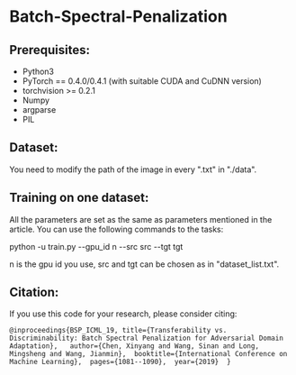 # Batch-Spectral-Penalization

## Prerequisites:

* Python3
* PyTorch == 0.4.0/0.4.1 (with suitable CUDA and CuDNN version)
* torchvision >= 0.2.1
* Numpy
* argparse
* PIL

## Dataset:

You need to modify the path of the image in every ".txt" in "./data".

## Training on one dataset:

All the parameters are set as the same as parameters mentioned in the article. 
You can use the following commands to the tasks:

python -u train.py --gpu_id n --src src --tgt tgt

n is the gpu id you use, src and tgt can be chosen as in "dataset_list.txt".

## Citation:

If you use this code for your research, please consider citing:

`
@inproceedings{BSP_ICML_19,
  title={Transferability vs. Discriminability: Batch Spectral Penalization for Adversarial Domain Adaptation},  
  author={Chen, Xinyang and Wang, Sinan and Long, Mingsheng and Wang, Jianmin}, 
  booktitle={International Conference on Machine Learning}, 
  pages={1081--1090}, 
  year={2019} 
}
`

